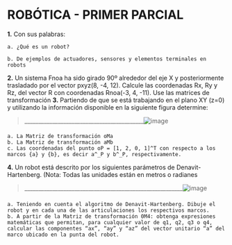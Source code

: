 # ROBÓTICA - PRIMER PARCIAL
**1.** Con sus palabras:

    a. ¿Qué es un robot?
 
    b. De ejemplos de actuadores, sensores y elementos terminales en robots
    
**2.** Un sistema Fnoa ha sido girado 90º alrededor del eje X y posteriormente trasladado por el vector pxyz(8, -4, 12). Calcule las coordenadas Rx, Ry y Rz, del vector R con coordenadas Rnoa(-3, 4, -11). Use las matrices de transformación
**3.** Partiendo de que se está trabajando en el plano XY (z=0) y utilizando la información disponible en la siguiente figura determine:
>___________________________________________![image](https://user-images.githubusercontent.com/63883454/197371544-4021797a-5bbc-46c9-86a1-0beb0bd4c01f.png)
####
    a. La Matriz de transformación oMa
    b. La Matriz de transformación aMb
    c. Las coordenadas del punto oP = [1, 2, 0, 1]^T con respecto a los marcos {a} y {b}, es decir a^_P y b^_P, respectivamente.
**4.** Un robot está descrito por los siguientes parámetros de Denavit-Hartenberg. (Nota: Todas las unidades están en metros o radianes
>_________________________________________________________![image](https://user-images.githubusercontent.com/63883454/197371516-63aed97c-9b86-458b-b820-7cf0802b4956.png)
###
    a. Teniendo en cuenta el algoritmo de Denavit-Hartenberg. Dibuje el robot y en cada una de las articulaciones los respectivos marcos.
    b. A partir de la Matriz de transformación 0M4: obtenga expresiones matemáticas que permitan, para cualquier valor de q1, q2, q3 o q4, calcular las componentes “ax”, “ay” y “az” del vector unitario “a” del marco ubicado en la punta del robot.
